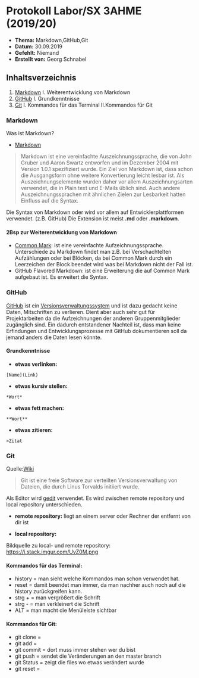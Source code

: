 # Protokoll Labor/SX 3AHME (2019/20)

* **Thema:** Markdown,GitHub,Git
* **Datum:** 30.09.2019
* **Gefehlt:** Niemand
* **Erstellt von:** Georg Schnabel

## Inhaltsverzeichnis
1. [Markdown](https://de.wikipedia.org/wiki/Markdown)
    I. Weiterentwicklung von Markdown
2. [GitHub](https://de.wikipedia.org/wiki/GitHub)
    I. Grundkenntnisse
3. [Git](https://de.wikipedia.org/wiki/Git)
    I. Kommandos für das Terminal
    II.Kommandos für Git

### Markdown
Was ist Markdown?
* [Markdown](https://de.wikipedia.org/wiki/Markdown)
>Markdown ist eine vereinfachte Auszeichnungssprache, die von John Gruber und Aaron Swartz entworfen und im Dezember 2004 mit Version 1.0.1 spezifiziert wurde. Ein Ziel von Markdown ist, dass schon die Ausgangsform ohne weitere Konvertierung leicht lesbar ist. Als Auszeichnungselemente wurden daher vor allem Auszeichnungsarten verwendet, die in Plain text und E-Mails üblich sind. Auch andere Auszeichnungssprachen mit ähnlichen Zielen zur Lesbarkeit hatten Einfluss auf die Syntax.

Die Syntax von Markdown oder wird vor allem auf Entwicklerplattformen verwendet. (z.B. GitHub)
Die Extension ist meist **.md** oder **.markdown**.

#### 2Bsp zur Weiterentwicklung von Markdown
* [Common Mark](https://de.wikipedia.org/wiki/CommonMark): ist eine vereinfachte Aufzeichnungssprache. Unterschiede zu Markdown findet man z.B. bei Verschachtelten Aufzählungen oder bei Blöcken, da bei Common Mark durch ein Leerzeichen der Block beendet wird was bei Markdown nicht der Fall ist.
* GitHub Flavored Markdown: ist eine Erweiterung die auf Common Mark aufgebaut ist. Es erweitert die Syntax.



### GitHub
[GitHub](https://de.wikipedia.org/wiki/GitHub) ist ein [Versionsverwaltungssystem](https://de.wikipedia.org/wiki/Versionsverwaltung) und ist dazu gedacht keine Daten, Mitschriften zu verlieren. Dient aber auch sehr gut für Projektarbeiten da die Aufzeichnungen der anderen Gruppenmitglieder zugänglich sind. Ein dadurch entstandener Nachteil ist, dass man keine Erfindungen und Entwicklungsprozesse mit GitHub dokumentieren soll da jemand anders die Daten lesen könnte.

#### Grundkenntnisse

* **etwas verlinken:** 
```
[Name](Link)
```

* **etwas kursiv stellen:**
```
*Wort*
```
* **etwas fett machen:**
```
**Wort**
```

* **etwas zitieren:**
```
>Zitat
```
### Git
Quelle:[Wiki](https://de.wikipedia.org/wiki/Git)
>Git ist eine freie Software zur verteilten Versionsverwaltung von Dateien, die durch Linus Torvalds initiiert wurde. 

Als Editor wird [gedit](https://de.wikipedia.org/wiki/Gedit) verwendet. Es wird zwischen remote repository und local repository unterschieden.

* **remote repository:**
liegt an einem server oder Rechner der entfernt von dir ist


* **local repository:**

Bildquelle zu local- und remote repository: https://i.stack.imgur.com/UvZ0M.png


#### Kommandos für das Terminal:
* history = man sieht welche Kommandos man schon verwendet hat.
* reset = damit beendet man immer, da man nachher auch noch auf die history zurückgreifen kann.
* strg + = man vergrößert die Schrift
* strg - = man verkleinert die Schrift
* ALT = man macht die Menüleiste sichtbar

#### Kommandos für Git:
* git clone = 
* git add =
* git commit = dort muss immer stehen wer du bist
* git push = sendet die Veränderungen an den master branch
* git Status = zeigt die files wo etwas verändert wurde
* git reset = 
